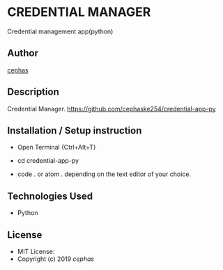 # CREDENTIAL MANAGER
Credential management app(python)


## Author

[cephas]()

## Description
Credential Manager. https://github.com/cephaske254/credential-app-py

## Installation / Setup instruction
* Open Terminal {Ctrl+Alt+T}
* cd credential-app-py

* code . or atom . depending on the text editor of your choice.

## Technologies Used

* Python

## License
* MIT License:
* Copyright (c) 2019 *cephas*
